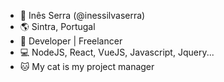 - 👋 Inês Serra (@inessilvaserra)
- 🌎 Sintra, Portugal
- 💼 Developer | Freelancer
- 💻 NodeJS, React, VueJS, Javascript, Jquery...
- 🐱 My cat is my project manager 

<!---
inessilvaserra/inessilvaserra is a ✨ special ✨ repository because its `README.md` (this file) appears on your GitHub profile.
You can click the Preview link to take a look at your changes.
--->
